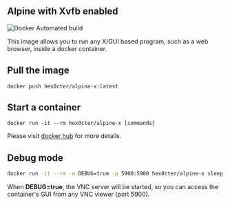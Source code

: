 ## Alpine with Xvfb enabled
![Docker Automated build](https://img.shields.io/docker/automated/hex0cter/alpine-x)

This image allows you to run any X/GUI based program, such as a web browser, inside a docker container.

## Pull the image
```
docker push hex0cter/alpine-x:latest
```

## Start a container
```
docker run -it --rm hex0cter/alpine-x [commands]
```
Please visit [docker hub](https://hub.docker.com/repository/docker/hex0cter/alpine-x) for more details.

## Debug mode
```bash
docker run -it --rm -e DEBUG=true -p 5900:5900 hex0cter/alpine-x sleep 1000
```
When **DEBUG=true**, the VNC server will be started, so you can access the container's GUI from any VNC viewer (port 5900).
